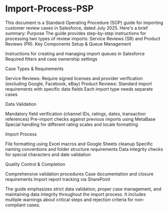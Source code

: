 # Import-Process-PSP
This document is a Standard Operating Procedure (SOP) guide for importing customer review cases in Salesforce, dated July 2025. Here's a brief summary: Purpose The guide provides step-by-step instructions for processing two types of review imports: Service Reviews (SR) and Product Reviews (PR). Key Components Setup & Queue Management

Instructions for creating and managing import queues in Salesforce Required filters and case ownership settings

Case Types & Requirements

Service Reviews: Require signed licenses and provider verification (excluding Google, Facebook, eBay) Product Reviews: Standard import requirements with specific data fields Each import type needs separate cases

Data Validation

Mandatory field verification (channel IDs, ratings, dates, transaction references) Pre-import checks against previous imports using MetaBase Special handling for different rating scales and locale formatting

Import Process

File formatting using Excel macros and Google Sheets cleanup Specific naming conventions and folder structure requirements Data integrity checks for special characters and date validation

Quality Control & Completion

Comprehensive validation procedures Case documentation and closure requirements Import report tracking via SharePoint

The guide emphasizes strict data validation, proper case management, and maintaining data integrity throughout the import process. It includes multiple warnings about critical steps and rejection criteria for non-compliant cases.